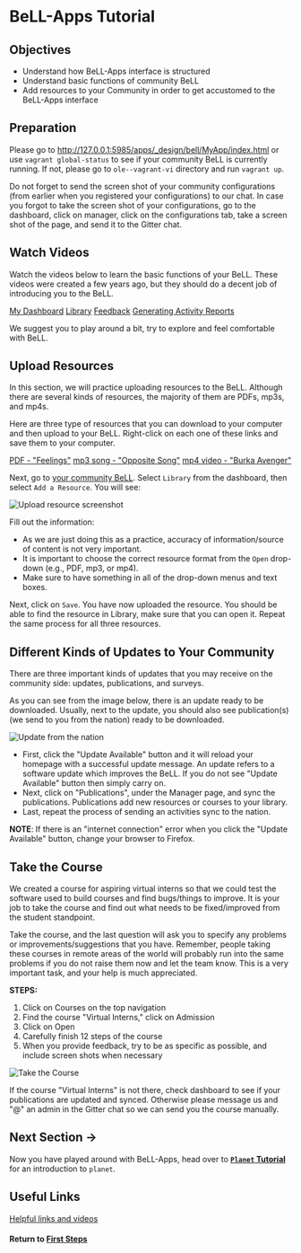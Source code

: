 # BeLL-Apps Tutorial

## Objectives

* Understand how BeLL-Apps interface is structured
* Understand basic functions of community BeLL
* Add resources to your Community in order to get accustomed to the BeLL-Apps interface

## Preparation
Please go to http://127.0.0.1:5985/apps/_design/bell/MyApp/index.html or use `vagrant global-status` to see if your community BeLL is currently running. If not, please go to `ole--vagrant-vi` directory and run `vagrant up`.

Do not forget to send the screen shot of your community configurations (from earlier when you registered your configurations) to our chat. In case you forgot to take the screen shot of your configurations, go to the dashboard, click on manager, click on the configurations tab, take a screen shot of the page, and send it to the Gitter chat.

## Watch Videos

Watch the videos below to learn the basic functions of your BeLL. These videos were created a few years ago, but they should do a decent job of introducing you to the BeLL.

[My Dashboard](movies/vi-mydashboard.mp4)
[Library](movies/vi-library.mp4)
[Feedback](movies/vi-feedback.mp4)
[Generating Activity Reports](movies/vi-generatingactivityreports.mp4)

We suggest you to play around a bit, try to explore and feel comfortable with BeLL.

## Upload Resources

In this section, we will practice uploading resources to the BeLL. Although there are several kinds of resources, the majority of them are PDFs, mp3s, and mp4s.

Here are three type of resources that you can download to your computer and then upload to your BeLL. Right-click on each one of these links and save them to your computer.

[PDF - "Feelings"](pdf/vi-feelings.pdf)
[mp3 song - "Opposite Song"](music/vi-oppositesong.mp3)
[mp4 video - "Burka Avenger"](movies/vi-burkaavenger.mp4)

Next, go to [your community BeLL](http://127.0.0.1:5985/apps/_design/bell/MyApp/index.html). Select `Library` from the dashboard, then select `Add a Resource`. You will see:

![Upload resource screenshot](images/vi-add-new-resource.png)

Fill out the information:

- As we are just doing this as a practice, accuracy of information/source of content is not very important.
- It is important to choose the correct resource format from the `Open` drop-down (e.g., PDF, mp3, or mp4).
- Make sure to have something in all of the drop-down menus and text boxes.

Next, click on `Save`. You have now uploaded the resource. You should be able to find the resource in Library, make sure that you can open it. Repeat the same process for all three resources.

## Different Kinds of Updates to Your Community

There are three important kinds of updates that you may receive on the community side: updates, publications, and surveys. 

As you can see from the image below, there is an update ready to be downloaded. Usually, next to the update, you should also see publication(s) (we send to you from the nation) ready to be downloaded.

![Update from the nation](images/vi-update-publication.png "Dashboard in your localhost")

- First, click the "Update Available" button and it will reload your homepage with a successful update message. An update refers to a software update which improves the BeLL. If you do not see "Update Available" button then simply carry on.
- Next, click on "Publications", under the Manager page, and sync the publications. Publications add new resources or courses to your library.
- Last, repeat the process of sending an activities sync to the nation.

**NOTE**: If there is an "internet connection" error when you click the "Update Available" button, change your browser to Firefox.

## Take the Course

We created a course for aspiring virtual interns so that we could test the software used to build courses and find bugs/things to improve. It is your job to take the course and find out what needs to be fixed/improved from the student standpoint.

Take the course, and the last question will ask you to specify any problems or improvements/suggestions that you have. Remember, people taking these courses in remote areas of the world will probably run into the same problems if you do not raise them now and let the team know. This is a very important task, and your help is much appreciated.

**STEPS:**
1. Click on Courses on the top navigation
2. Find the course "Virtual Interns," click on Admission
3. Click on Open
4. Carefully finish 12 steps of the course
5. When you provide feedback, try to be as specific as possible, and include screen shots when necessary

![Take the Course](images/vi-take-the-course.png)

If the course "Virtual Interns" is not there, check dashboard to see if your publications are updated and synced. Otherwise please message us and "@" an admin in the Gitter chat so we can send you the course manually.

## Next Section **→**

Now you have played around with BeLL-Apps, head over to [**`Planet` Tutorial**](vi-planet-tutorial.md) for an introduction to `planet`.

## Useful Links

[Helpful links and videos](vi-faq.md#Helpful_Links)

#### Return to [First Steps](vi-first-steps.md#Step_4_-_BeLL-Apps_and_Planet_Tutorial)
